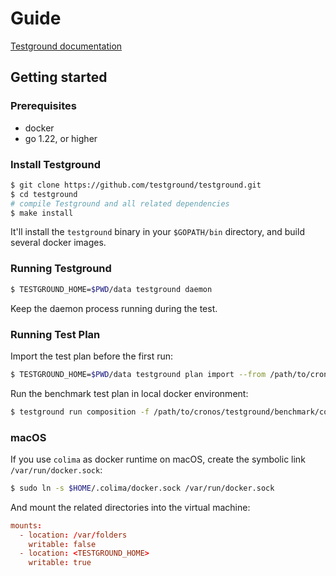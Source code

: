 # Guide

[Testground documentation](https://docs.testground.ai/)

## Getting started

### Prerequisites

- docker
- go 1.22, or higher

### Install Testground

```bash
$ git clone https://github.com/testground/testground.git
$ cd testground
# compile Testground and all related dependencies
$ make install
```

It'll install the `testground` binary in your `$GOPATH/bin` directory, and build several docker images.

### Running Testground

```bash
$ TESTGROUND_HOME=$PWD/data testground daemon
```

Keep the daemon process running during the test.

### Running Test Plan

Import the test plan before the first run:

```bash
$ TESTGROUND_HOME=$PWD/data testground plan import --from /path/to/cronos/testground/benchmark
```

Run the benchmark test plan in local docker environment:

```bash
$ testground run composition -f /path/to/cronos/testground/benchmark/compositions/local.toml --wait
```

### macOS

If you use `colima` as docker runtime on macOS, create the symbolic link `/var/run/docker.sock`:

```bash
$ sudo ln -s $HOME/.colima/docker.sock /var/run/docker.sock
```

And mount the related directories into the virtual machine:

```toml
mounts:
  - location: /var/folders
    writable: false
  - location: <TESTGROUND_HOME>
    writable: true
```

